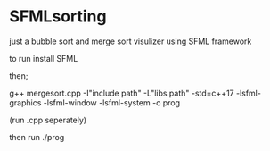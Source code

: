 # SFMLsorting

just a bubble sort and merge sort visulizer using SFML framework

to run install SFML

then;

g++ mergesort.cpp -I"include path" -L"libs path" -std=c++17 -lsfml-graphics -lsfml-window -lsfml-system -o prog

(run .cpp seperately)

then run ./prog
